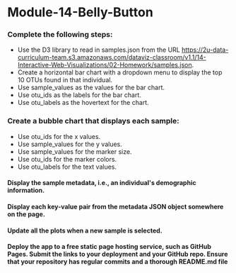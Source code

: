 # Module-14-Belly-Button
### Complete the following steps:
* Use the D3 library to read in samples.json from the URL https://2u-data-curriculum-team.s3.amazonaws.com/dataviz-classroom/v1.1/14-Interactive-Web-Visualizations/02-Homework/samples.json.
* Create a horizontal bar chart with a dropdown menu to display the top 10 OTUs found in that individual.
* Use sample_values as the values for the bar chart.
* Use otu_ids as the labels for the bar chart.
* Use otu_labels as the hovertext for the chart.
### Create a bubble chart that displays each sample:
* Use otu_ids for the x values.
* Use sample_values for the y values.
* Use sample_values for the marker size.
* Use otu_ids for the marker colors.
* Use otu_labels for the text values.
#### Display the sample metadata, i.e., an individual's demographic information.
#### Display each key-value pair from the metadata JSON object somewhere on the page.
#### Update all the plots when a new sample is selected. 
#### Deploy the app to a free static page hosting service, such as GitHub Pages. Submit the links to your deployment and your GitHub repo. Ensure that your repository has regular commits and a thorough README.md file
